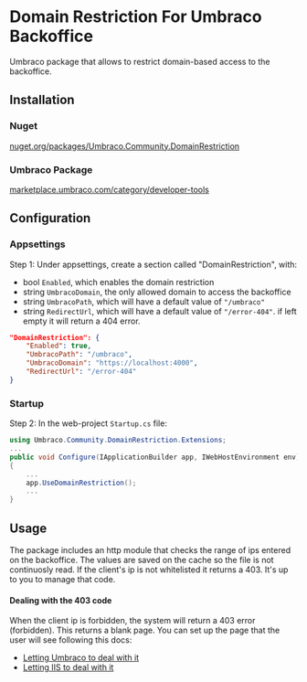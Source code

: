 # Domain Restriction For Umbraco Backoffice
Umbraco package that allows to restrict domain-based access to the backoffice.

## Installation

### Nuget
[nuget.org/packages/Umbraco.Community.DomainRestriction](https://www.nuget.org/packages/Umbraco.Community.DomainRestriction)

### Umbraco Package
[marketplace.umbraco.com/category/developer-tools](https://marketplace.umbraco.com/category/developer-tools)

## Configuration
### Appsettings
Step 1: Under appsettings, create a section called "DomainRestriction", with:
- bool `Enabled`, which enables the domain restriction
- string `UmbracoDomain`, the only allowed domain to access the backoffice
- string `UmbracoPath`, which will have a default value of `"/umbraco"`
- string `RedirectUrl`, which will have a default value of `"/error-404"`. if left empty it will return a 404 error.

``` json
"DomainRestriction": {
	"Enabled": true,
	"UmbracoPath": "/umbraco",
	"UmbracoDomain": "https://localhost:4000",
	"RedirectUrl": "/error-404"
}
```

### Startup
Step 2: In the web-project `Startup.cs` file:
``` C#
using Umbraco.Community.DomainRestriction.Extensions;
...
public void Configure(IApplicationBuilder app, IWebHostEnvironment env)
{
	...
	app.UseDomainRestriction();
	...
}
```

## Usage
The package includes an http module that checks the range of ips entered on the backoffice. The values are saved on the cache so the file is not continuosly read. If the client's ip is not whitelisted it returns a 403. It's up to you to manage that code.

#### Dealing with the 403 code
When the client ip is forbidden, the system will return a 403 error (forbidden). This returns a blank page. You can set up the page that the user will see following this docs:
 - [Letting Umbraco to deal with it](http://letswritecode.net/articles/how-to-setup-custom-error-pages-in-umbraco/)
 - [Letting IIS to deal with it](https://blog.mortenbock.dk/2017/02/03/error-page-setup-in-umbraco/)
